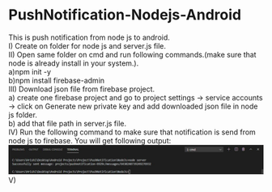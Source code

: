 # PushNotification-Nodejs-Android<br>
This is push notification from node js to android.<br>
I) Create on folder for node js and server.js file.<br>
II) Open same folder on cmd and run following commands.(make sure that node is already install in your system.).<br>
  a)npm init -y<br>
  b)npm install firebase-admin<br>
III) Download json file from firebase project.<br>
  a) create one firebase project and go to project settings -> service accounts -> click on Generate new private key and add downloaded json file in node js folder.<br>
  b) add that file path in server.js file.<br>
IV) Run the following command to make sure that notification is send from node js to firebase. You will get following output:<br>
<img src="images/ss4.JPG"><br>
V) 
